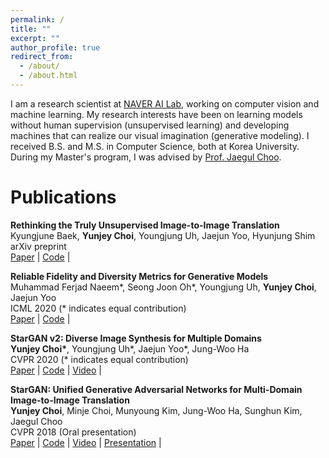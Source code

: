 ```yaml
---
permalink: /
title: ""
excerpt: ""
author_profile: true
redirect_from: 
  - /about/
  - /about.html
---
```


I am a research scientist at [NAVER AI Lab](https://www.facebook.com/NAVERAILAB), working on computer vision and machine learning. My research interests have been on learning models without human supervision (unsupervised learning) and developing machines that can realize our visual imagination (generative modeling). I received B.S. and M.S. in Computer Science, both at Korea University. During my Master's program, I was advised by [Prof. Jaegul Choo](https://sites.google.com/site/jaegulchoo/).

Publications
======

**Rethinking the Truly Unsupervised Image-to-Image Translation**<br/>Kyungjune Baek, **Yunjey Choi**, Youngjung Uh, Jaejun Yoo, Hyunjung Shim<br/>arXiv preprint <br/> [Paper](https://arxiv.org/abs/2006.06500) \| [Code](https://github.com/clovaai/tunit) |

**Reliable Fidelity and Diversity Metrics for Generative Models**<br/>Muhammad Ferjad Naeem\*, Seong Joon Oh\*, Youngjung Uh, **Yunjey Choi**, Jaejun Yoo<br/> ICML 2020 (* indicates equal contribution) <br/> [Paper](https://arxiv.org/abs/2002.09797) \| [Code](https://github.com/clovaai/generative-evaluation-prdc) |

**StarGAN v2: Diverse Image Synthesis for Multiple Domains**<br/>**Yunjey Choi\***, Youngjung Uh\*, Jaejun Yoo\*, Jung-Woo Ha<br/> CVPR 2020 (* indicates equal contribution) <br/> [Paper](https://arxiv.org/abs/1912.01865) \| [Code](https://github.com/clovaai/stargan-v2) \| [Video](https://youtu.be/0EVh5Ki4dIY) |

**StarGAN: Unified Generative Adversarial Networks for Multi-Domain Image-to-Image Translation**<br/>**Yunjey Choi**, Minje Choi, Munyoung Kim, Jung-Woo Ha, Sunghun Kim, Jaegul Choo <br/> CVPR 2018 (Oral presentation) <br/> [Paper](https://arxiv.org/abs/1711.09020) \| [Code](https://github.com/yunjey/stargan) \| [Video](http://youtu.be/EYjdLppmERE) \| [Presentation](https://youtu.be/sIkUzmgUaxc?t=411) |
